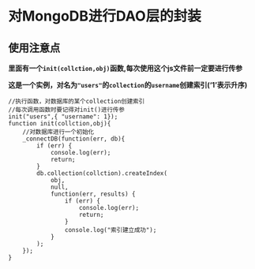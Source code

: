 # 对MongoDB进行DAO层的封装
## 使用注意点
**里面有一个`init(collction,obj)`函数,每次使用这个js文件前一定要进行传参**  
  
    
**这是一个实例，对名为`"users"`的`collection`的`username`创建索引(‘1’表示升序)**  

	//执行函数，对数据库的某个collection创建索引
	//每次调用函数时要记得对init()进行传参
	init("users",{ "username": 1});
	function init(collction,obj){
		//对数据库进行一个初始化
		_connectDB(function(err, db){
			if (err) {
				console.log(err);
				return;
			}
			db.collection(collction).createIndex(
				obj,
				null,
				function(err, results) {
					if (err) {
						console.log(err);
						return;
					}
					console.log("索引建立成功");
				}
			);
		});
	}


